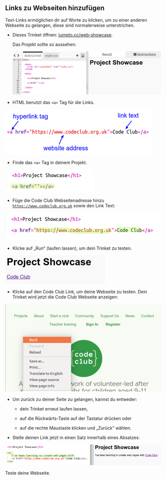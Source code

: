 ## Links zu Webseiten hinzufügen

Text-Links ermöglichen dir auf Worte zu klicken, um zu einer anderen Webseite zu gelangen, diese sind normalerweise unterstrichen.

+ Dieses Trinket öffnen: <a href="https://jumpto.cc/web-showcase">jumpto.cc/web-showcase</a>. 

	Das Projekt sollte so aussehen:

	![screenshot](images/showcase-starter.png)

+ HTML benutzt das `<a>` Tag für die Links. 

![screenshot](images/showcase-link.png)

+ Finde das `<a>` Tag in deinem Projekt. 

![screenshot](images/showcase-a-template.png)


+ Füge die Code Club Webseitenadresse hinzu <a href="https://www.codeclub.org.uk">`https://www.codeclub.org.uk`</a> sowie den Link Text:

![screenshot](images/showcase-code-club.png)

+ Klicke auf „Run“ (laufen lassen), um dein Trinket zu testen.

![screenshot](images/showcase-cc-output.png)

+ Klicke auf den Code Club Link, um deine Webseite zu testen. Dein Trinket wird jetzt die Code Club Webseite anzeigen: 	

![screenshot](images/showcase-cc-website.png)

+ Um zurück zu deiner Seite zu gelangen, kannst du entweder: 

	+ dein Trinket erneut laufen lassen,

	+ auf die Rückwärts-Taste auf der Tastatur drücken oder

	+ auf die rechte Maustaste klicken und „Zurück“ wählen. 

+ Stelle deinen Link jetzt in einen Satz innerhalb eines Absatzes:

![screenshot](images/showcase-paragraph.png)

Teste deine Webseite. 
